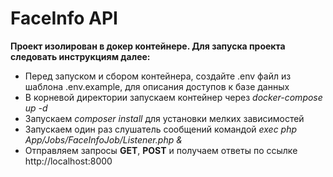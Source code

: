 # FaceInfo API

**Проект изолирован в докер контейнере. Для запуска проекта следовать инструкциям далее:**

- Перед запуском и сбором контейнера, создайте .env файл из шаблона .env.example, для описания доступов к базе данных
- В корневой директории запускаем контейнер через *docker-compose up -d*
- Запускаем *composer install* для установки мелких зависимостей
- Запускаем один раз слушатель сообщений командой *exec php App/Jobs/FaceInfoJob/Listener.php &*
- Отправляем запросы **GET**, **POST** и получаем ответы по ссылке http://localhost:8000
